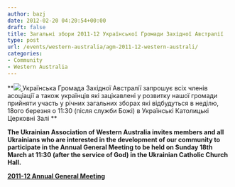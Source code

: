 ```yaml
---
author: bazj
date: 2012-02-20 04:20:54+00:00
draft: false
title: Загальні збори 2011-12 Української Громади Західної Австралії
type: post
url: /events/western-australia/agm-2011-12-western-australi/
categories:
- Community
- Western Australia
---
```


**[![](http://www.ozeukes.com/wp-content/uploads/2012/02/AUWA-Logo-thumb.jpg)
](http://www.ozeukes.com/wp-content/uploads/2012/02/AUWA-Logo-thumb.jpg)Українська Громада Західної Австралії запрошує всіх членів асоціації а також українців які зацікавлені у розвитку нашої громади прийняти участь у річних загальних зборах які відбудуться в неділю, 18ого березня о 11:30 (після служби Божі) в Українські Католицькі Церковні Залі **





**The Ukrainian Association of Western Australia invites members and all Ukrainians who are interested in the development of our community to participate in the Annual General Meeting to be held on Sunday 18th March at 11:30 (after the service of God) in the Ukrainian Catholic Church Hall.**

**[2011-12 Annual General Meeting](http://www.ozeukes.com/wp-content/uploads/2012/02/2011-12-Annual-General-Meeting.pdf)**

